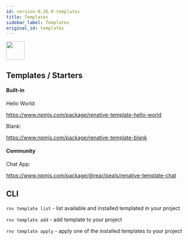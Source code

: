 ```yaml
---
id: version-0.26.0-templates
title: Templates
sidebar_label: Templates
original_id: templates
---
```



<img src="https://renative.org/img/ic_templates.png" width=50 height=50 />

## Templates / Starters

#### Built-in

Hello World:

https://www.npmjs.com/package/renative-template-hello-world

Blank:

https://www.npmjs.com/package/renative-template-blank

#### Community

Chat App:

https://www.npmjs.com/package/@reactseals/renative-template-chat


## CLI

`rnv template list` - list available and installed templated in your project

`rnv template add` - add template to your project

`rnv template apply` - apply one of the installed templates to your project
